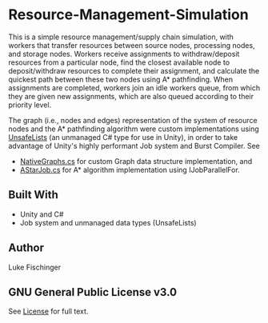 # Resource-Management-Simulation
This is a simple resource management/supply chain simulation, with workers that transfer resources between source nodes, processing nodes, and storage nodes. Workers receive assignments to withdraw/deposit resources from a particular node, find the closest available node to deposit/withdraw resources to complete their assignment, and calculate the quickest path between these two nodes using A* pathfinding.
When assignments are completed, workers join an idle workers queue, from which they are given new assignments, which are also queued according to their priority level.

The graph (i.e., nodes and edges) representation of the system of resource nodes and the A* pathfinding algorithm were custom implementations using [UnsafeLists](https://docs.unity3d.com/Packages/com.unity.collections@0.4/api/Unity.Collections.LowLevel.Unsafe.UnsafeList.html) (an unmanaged C# type for use in Unity), in order to take advantage of Unity's highly performant Job system and Burst Compiler. See 
- [NativeGraphs.cs](https://github.com/lukefischinger/Resource-Management-Simulation/blob/master/Assets/Scripts/NativeGraph.cs) for custom Graph data structure implementation, and
- [AStarJob.cs](https://github.com/lukefischinger/Resource-Management-Simulation/blob/master/Assets/Scripts/AStarJob.cs) for A* algorithm implementation using IJobParallelFor.

## Built With
- Unity and C#
- Job system and unmanaged data types (UnsafeLists)

## Author
Luke Fischinger

## GNU General Public License v3.0

See [License](https://github.com/lukefischinger/Resource-Management-Simulation/blob/master/License) for full text.
